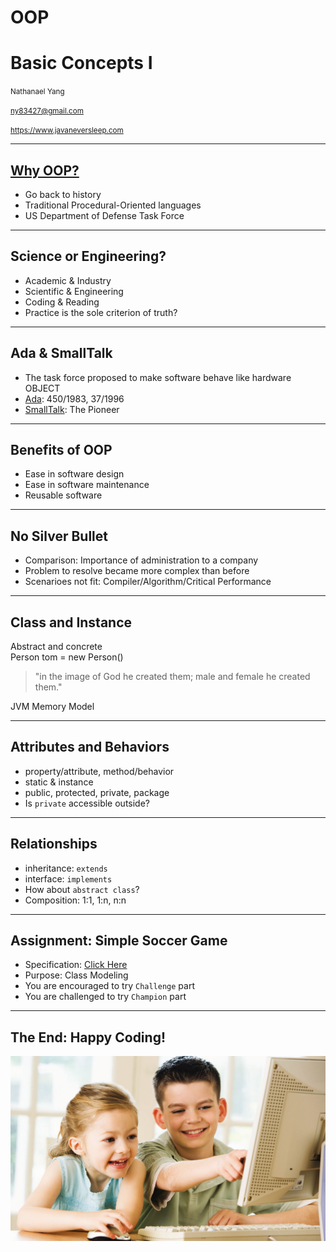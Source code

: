 # OOP
# Basic Concepts I

<small>Nathanael Yang</small>

<small>ny83427@gmail.com</small>

<small>https://www.javaneversleep.com</small>

---

## [Why OOP?](http://www.ntu.edu.sg/home/ehchua/programming/java/J3a_OOPBasics.html)
* Go back to history
* Traditional Procedural-Oriented languages
* US Department of Defense Task Force

---

## Science or Engineering?
* Academic & Industry
* Scientific & Engineering
* Coding & Reading
* Practice is the sole criterion of truth?

---

## Ada & SmallTalk
* The task force proposed to make software behave like hardware OBJECT
* [Ada](http://bit.ly/2M2go0M): 450/1983, 37/1996
* [SmallTalk](https://en.wikipedia.org/wiki/Smalltalk): The Pioneer

---

## Benefits of OOP
* Ease in software design
* Ease in software maintenance
* Reusable software

---

## No Silver Bullet
* Comparison: Importance of administration to a company
* Problem to resolve became more complex than before
* Scenarioes not fit: Compiler/Algorithm/Critical Performance

---

## Class and Instance
Abstract and concrete  
Person tom = new Person()

> "in the image of God he created them;
>  male and female he created them."

JVM Memory Model

---

## Attributes and Behaviors
* property/attribute, method/behavior
* static & instance
* public, protected, private, package
* Is `private` accessible outside?

---

## Relationships
* inheritance: `extends`
* interface: `implements`
* How about `abstract class`?
* Composition: 1:1, 1:n, n:n

---

## Assignment: Simple Soccer Game
* Specification: [Click Here](https://github.com/ny83427/java-tutorial/blob/master/chapter4/assignments.md)
* Purpose: Class Modeling
* You are encouraged to try `Challenge` part
* You are challenged to try `Champion` part

---

## The End: Happy Coding!
![](../chapter2/happy-coding.jpg)<!-- .element width="80%" height="65%" -->